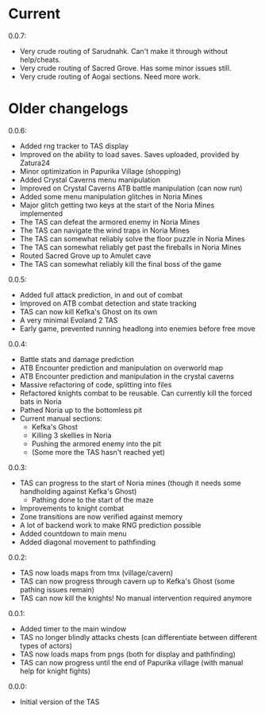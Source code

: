 # Current

0.0.7:

* Very crude routing of Sarudnahk. Can't make it through without help/cheats.
* Very crude routing of Sacred Grove. Has some minor issues still.
* Very crude routing of Aogai sections. Need more work.

# Older changelogs

0.0.6:

* Added rng tracker to TAS display
* Improved on the ability to load saves. Saves uploaded, provided by Zatura24
* Minor optimization in Papurika Village (shopping)
* Added Crystal Caverns menu manipulation
* Improved on Crystal Caverns ATB battle manipulation (can now run)
* Added some menu manipulation glitches in Noria Mines
* Major glitch getting two keys at the start of the Noria Mines implemented
* The TAS can defeat the armored enemy in Noria Mines
* The TAS can navigate the wind traps in Noria Mines
* The TAS can somewhat reliably solve the floor puzzle in Noria Mines
* The TAS can somewhat reliably get past the fireballs in Noria Mines
* Routed Sacred Grove up to Amulet cave
* The TAS can somewhat reliably kill the final boss of the game

0.0.5:

* Added full attack prediction, in and out of combat
* Improved on ATB combat detection and state tracking
* TAS can now kill Kefka's Ghost on its own
* A very minimal Evoland 2 TAS
* Early game, prevented running headlong into enemies before free move

0.0.4:

* Battle stats and damage prediction
* ATB Encounter prediction and manipulation on overworld map
* ATB Encounter prediction and manipulation in the crystal caverns
* Massive refactoring of code, splitting into files
* Refactored knights combat to be reusable. Can currently kill the forced bats in Noria
* Pathed Noria up to the bottomless pit
* Current manual sections:
  * Kefka's Ghost
  * Killing 3 skellies in Noria
  * Pushing the armored enemy into the pit
  * (Some more the TAS hasn't reached yet)

0.0.3:

* TAS can progress to the start of Noria mines (though it needs some handholding against Kefka's Ghost)
  * Pathing done to the start of the maze
* Improvements to knight combat
* Zone transitions are now verified against memory
* A lot of backend work to make RNG prediction possible
* Added countdown to main menu
* Added diagonal movement to pathfinding

0.0.2:

* TAS now loads maps from tmx (village/cavern)
* TAS can now progress through cavern up to Kefka's Ghost (some pathing issues remain)
* TAS can now kill the knights! No manual intervention required anymore

0.0.1:

* Added timer to the main window
* TAS no longer blindly attacks chests (can differentiate between different types of actors)
* TAS now loads maps from pngs (both for display and pathfinding)
* TAS can now progress until the end of Papurika village (with manual help for knight fights)

0.0.0:

* Initial version of the TAS
